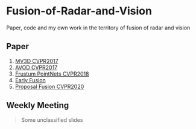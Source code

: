 # Fusion-of-Radar-and-Vision
Paper, code and my own work in the territory of fusion of radar and vision

## Paper

1. [MV3D CVPR2017](https://arxiv.org/abs/1611.07759)
2. [AVOD CVPR2017](https://arxiv.org/abs/1712.02294)
3. [Frustum PointNets CVPR2018](https://arxiv.org/abs/1711.08488)
4. [Early Fusion](https://ml4ad.github.io/files/papers/Radar%20and%20Camera%20Early%20Fusion%20for%20Vehicle%20Detection%20in%20Advanced%20Driver%20Assistance%20Systems.pdf)
5. [Proposal Fusion CVPR2020](https://arxiv.org/abs/2009.08428)

## Weekly Meeting
> Some unclassified slides

